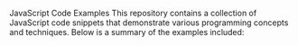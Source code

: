 JavaScript Code Examples
This repository contains a collection of JavaScript code snippets that demonstrate various programming concepts and techniques. Below is a summary of the examples included:
